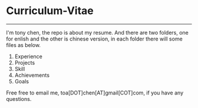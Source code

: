# Curriculum-Vitae
---

I'm tony chen, the repo is about my resume. And there are two folders, one for enlish and the other is chinese version, in each folder there will some files as below.

1. Experience
2. Projects
3. Skill
4. Achievements
5. Goals

Free free to email me, toa[DOT]chen[AT]gmail[COT]com, if you have any questions.

